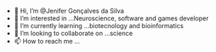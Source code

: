 - 👋 Hi, I’m @Jenifer Gonçalves da Silva 
- 👀 I’m interested in ...Neuroscience, software and games developer
- 🌱 I’m currently learning ...biotecnology and bioinformatics
- 💞️ I’m looking to collaborate on ...science
- 📫 How to reach me ...

<!---
HanzoYagami/HanzoYagami is a ✨ special ✨ repository because its `README.md` (this file) appears on your GitHub profile.
You can click the Preview link to take a look at your changes.
--->
